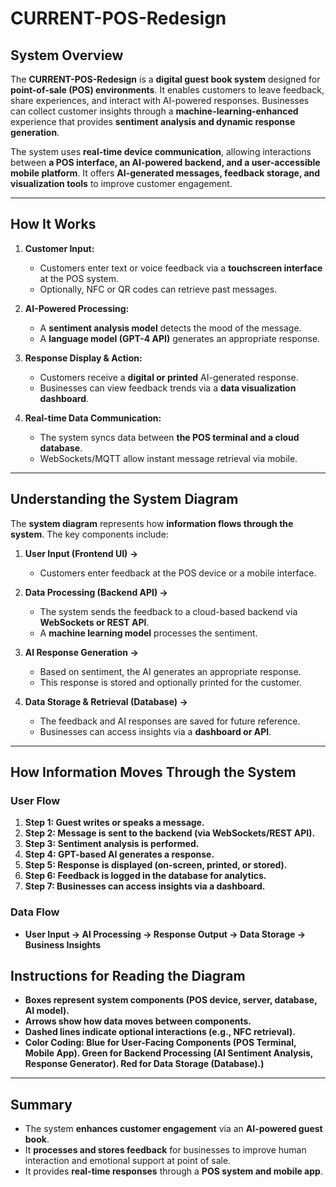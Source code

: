 # CURRENT-POS-Redesign

## **System Overview**
The **CURRENT-POS-Redesign** is a **digital guest book system** designed for **point-of-sale (POS) environments**. It enables customers to leave feedback, share experiences, and interact with AI-powered responses. Businesses can collect customer insights through a **machine-learning-enhanced** experience that provides **sentiment analysis and dynamic response generation**.

The system uses **real-time device communication**, allowing interactions between **a POS interface, an AI-powered backend, and a user-accessible mobile platform**. It offers **AI-generated messages, feedback storage, and visualization tools** to improve customer engagement.

---

## **How It Works**
1. **Customer Input:**  
   - Customers enter text or voice feedback via a **touchscreen interface** at the POS system.
   - Optionally, NFC or QR codes can retrieve past messages.

2. **AI-Powered Processing:**  
   - A **sentiment analysis model** detects the mood of the message.
   - A **language model (GPT-4 API)** generates an appropriate response.

3. **Response Display & Action:**  
   - Customers receive a **digital or printed** AI-generated response.
   - Businesses can view feedback trends via a **data visualization dashboard**.

4. **Real-time Data Communication:**  
   - The system syncs data between **the POS terminal and a cloud database**.
   - WebSockets/MQTT allow instant message retrieval via mobile.

---

## **Understanding the System Diagram**
The **system diagram** represents how **information flows through the system**. The key components include:

1. **User Input (Frontend UI) →**  
   - Customers enter feedback at the POS device or a mobile interface.
  
2. **Data Processing (Backend API) →**  
   - The system sends the feedback to a cloud-based backend via **WebSockets or REST API**.
   - A **machine learning model** processes the sentiment.

3. **AI Response Generation →**  
   - Based on sentiment, the AI generates an appropriate response.
   - This response is stored and optionally printed for the customer.

4. **Data Storage & Retrieval (Database) →**  
   - The feedback and AI responses are saved for future reference.
   - Businesses can access insights via a **dashboard or API**.

---

## **How Information Moves Through the System**
### **User Flow**
1. **Step 1: Guest writes or speaks a message.**  
2. **Step 2: Message is sent to the backend (via WebSockets/REST API).**  
3. **Step 3: Sentiment analysis is performed.**  
4. **Step 4: GPT-based AI generates a response.**  
5. **Step 5: Response is displayed (on-screen, printed, or stored).**  
6. **Step 6: Feedback is logged in the database for analytics.**  
7. **Step 7: Businesses can access insights via a dashboard.**

### **Data Flow**
- **User Input → AI Processing → Response Output → Data Storage → Business Insights**

## **Instructions for Reading the Diagram**
- **Boxes represent system components (POS device, server, database, AI model).**  
- **Arrows show how data moves between components.**  
- **Dashed lines indicate optional interactions (e.g., NFC retrieval).**
- **Color Coding: Blue for User-Facing Components (POS Terminal, Mobile App).
Green for Backend Processing (AI Sentiment Analysis, Response Generator).
Red for Data Storage (Database).)**

---

## **Summary**
- The system **enhances customer engagement** via an **AI-powered guest book**.
- It **processes and stores feedback** for businesses to improve human interaction and emotional support at point of sale.
- It provides **real-time responses** through a **POS system and mobile app**.
